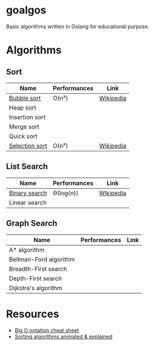 # goalgos
Basic algorithms written in Golang for educational purpose.

# Algorithms
## Sort

| Name | Performances | Link |
|---|---|---|
| [Bubble sort](./sort/bubble.go) | O(n²) | [Wikipedia](https://en.wikipedia.org/wiki/Bubble_sort) |
| Heap sort | | |
| Insertion sort | | |
| Merge sort | | |
| Quick sort | | |
| [Selection sort](./sort/selection.go) | O(n²) | [Wikipedia](https://en.wikipedia.org/wiki/Selection_sort)

## List Search

| Name | Performances | Link |
|---|---|---|
| [Binary search](./search/binary.go) | Θ(log(n)) | [Wikipedia](https://en.wikipedia.org/wiki/Binary_search_algorithm) |
| Linear search | | |

## Graph Search

| Name | Performances | Link |
|---|---|---|
| A* algorithm | | |
| Bellman-Ford algorithm | | |
| Breadth-First search | | |
| Depth-First search | | |
| Dijkstra's algorithm | | |

# Resources
- [Big O notation cheat sheet](http://bigocheatsheet.com)
- [Sorting algorithms animated & explained](https://www.toptal.com/developers/sorting-algorithms)
